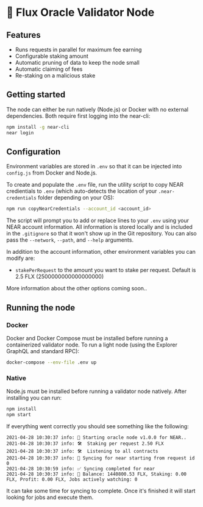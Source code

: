 # 🔮 Flux Oracle Validator Node

## Features

* Runs requests in parallel for maximum fee earning
* Configurable staking amount
* Automatic pruning of data to keep the node small
* Automatic claiming of fees
* Re-staking on a malicious stake

## Getting started

The node can either be run natively (Node.js) or Docker with no external dependencies. Both require first logging into the near-cli:

```Bash
npm install -g near-cli
near login
```
## Configuration

Environment variables are stored in `.env` so that it can be injected into `config.js` from Docker and Node.js.

To create and populate the `.env` file, run the utility script to copy NEAR credientials to `.env` (which auto-detects the location of your `.near-credentials` folder depending on your OS):

```Bash
npm run copyNearCredentials --account_id <account_id>
```

The script will prompt you to add or replace lines to your `.env` using your NEAR account information. All information is stored locally and is included in the `.gitignore` so that it won't show up in the Git repository. You can also pass the `--network`, `--path`, and `--help` arguments.

In addition to the account information, other environment variables you can modify are:

* `stakePerRequest` to the amount you want to stake per request. Default is 2.5 FLX (2500000000000000000)

More information about the other options coming soon..

## Running the node

### Docker

Docker and Docker Compose must be installed before running a containerized validator node. To run a light node (using the Explorer GraphQL and standard RPC):

``` Bash
docker-compose --env-file .env up
```

### Native

Node.js must be installed before running a validator node natively. After installing you can run:

```Bash
npm install
npm start
```


If everything went correctly you should see something like the following:

```
2021-04-28 10:30:37 info: 🤖 Starting oracle node v1.0.0 for NEAR..
2021-04-28 10:30:37 info: 🛠  Staking per request 2.50 FLX
2021-04-28 10:30:37 info: 🛠  Listening to all contracts
2021-04-28 10:30:37 info: 🔄 Syncing for near starting from request id 0
2021-04-28 10:30:59 info: ✅ Syncing completed for near
2021-04-28 10:30:37 info: 💸 Balance: 1440800.53 FLX, Staking: 0.00 FLX, Profit: 0.00 FLX, Jobs actively watching: 0
```

It can take some time for syncing to complete. Once it's finished it will start looking for jobs and execute them.
